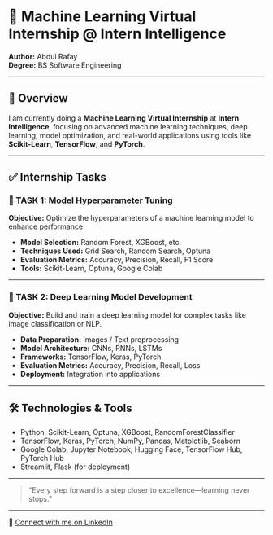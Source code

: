 # 🤖 Machine Learning Virtual Internship @ Intern Intelligence

**Author:** Abdul Rafay  
**Degree:** BS Software Engineering  

---

## 📌 Overview

I am currently doing a **Machine Learning Virtual Internship** at **Intern Intelligence**, focusing on advanced machine learning techniques, deep learning, model optimization, and real-world applications using tools like **Scikit-Learn**, **TensorFlow**, and **PyTorch**.

---

## ✅ Internship Tasks

### 🔧 TASK 1: Model Hyperparameter Tuning

**Objective:** Optimize the hyperparameters of a machine learning model to enhance performance.

- **Model Selection:** Random Forest, XGBoost, etc.
- **Techniques Used:** Grid Search, Random Search, Optuna
- **Evaluation Metrics:** Accuracy, Precision, Recall, F1 Score
- **Tools:** Scikit-Learn, Optuna, Google Colab

---

### 🧠 TASK 2: Deep Learning Model Development

**Objective:** Build and train a deep learning model for complex tasks like image classification or NLP.

- **Data Preparation:** Images / Text preprocessing
- **Model Architecture:** CNNs, RNNs, LSTMs
- **Frameworks:** TensorFlow, Keras, PyTorch
- **Evaluation Metrics:** Accuracy, Precision, Recall, Loss
- **Deployment:** Integration into applications

---

## 🛠 Technologies & Tools

- Python, Scikit-Learn, Optuna, XGBoost, RandomForestClassifier  
- TensorFlow, Keras, PyTorch, NumPy, Pandas, Matplotlib, Seaborn  
- Google Colab, Jupyter Notebook, Hugging Face, TensorFlow Hub, PyTorch Hub  
- Streamlit, Flask (for deployment)

---

> “Every step forward is a step closer to excellence—learning never stops.”

---

🔗 [Connect with me on LinkedIn](https://www.linkedin.com/in/abdul-rafay19)
